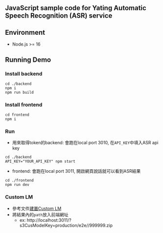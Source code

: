 ## JavaScript sample code for Yating Automatic Speech Recognition (ASR) service

## Environment
* Node.js >= 16


## Running Demo

### Install backend
```
cd ./backend
npm i
npm run build
```

### Install frontend
```
cd frontend
npm i
```

### Run
* 用來取得token的backend: 會跑在local port 3010, 在`API_KEY`中填入ASR api key
```
cd ./backend
API_KEY="YOUR_API_KEY" npm start
```
* frontend: 會跑在local port 3011, 開啟網頁說話就可以看到ASR結果
```
cd ./frontend
npm run dev
```

### Custom LM
* 參考文件[建置Custom LM](https://developer.yating.tw/doc/asr-%E8%AA%9E%E9%9F%B3%E8%BD%89%E6%96%87%E5%AD%97-%E5%AE%A2%E8%A3%BD%E5%8C%96%E6%A8%A1%E5%9E%8B)
* 將結果內的`path`放入前端網址
  * ex: http://localhost:3011/?s3CusModelKey=production/e2e//999999.zip